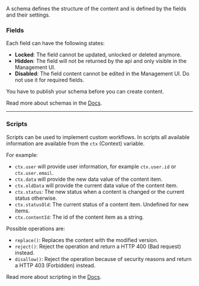 A schema defines the structure of the content and is defined by the fields and their settings.

### Fields

Each field can have the following states:

 * **Locked**: The field cannot be updated, unlocked or deleted anymore.
 * **Hidden**: The field will not be returned by the api and only visible in the Management UI.
 * **Disabled**: The field content cannot be edited in the Management UI. Do not use it for required fields.

You have to publish your schema before you can create content.

Read more about schemas in the [Docs](../02-documentation/concepts/schemas).

---

### Scripts

Scripts can be used to implement custom workflows. In scripts all available information are available from the `ctx` (Context) variable.

For example:

 * `ctx.user` will provide user information, for example `ctx.user.id` or `ctx.user.email`.
 * `ctx.data` will provide the new data value of the content item.
 * `ctx.oldData` will provide the current data value of the content item.
 * `ctx.status`: The new status when a content is changed or the current status otherwise.
 * `ctx.statusOld`: The current status of a content item. Undefined for new items.
 * `ctx.contentId`: The id of the content item as a string.

Possible operations are:

 * `replace()`: Replaces the content with the modified version.
 * `reject()`: Reject the operation and return a HTTP 400 (Bad request) instead.
 * `disallow()`: Reject the operation because of security reasons and return a HTTP 403 (Forbidden) instead.

Read more about scripting in the [Docs](../02-documentation/developer-guides/scripting).
